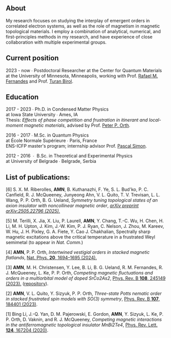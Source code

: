 ## About

My research focuses on studying the interplay of emergent orders in correlated electron systems, as well as the role of magnetism in magnetic topological materials. I employ a combination of analytical, numerical, and first-principles methods in my research, and have experience of close collaboration with multiple experimental groups.

## Current position

2023 - now &#8729; Postdoctoral Researcher at the Center for Quantum Materials at the University of Minnesota, Minneapolis, working with Prof. <a href="https://cse.umn.edu/physics/rafael-fernandes">Rafael M. Fernandes</a> and Prof. <a href="https://cse.umn.edu/cems/turan-birol">Turan Birol</a>. 

## Education

2017 - 2023 &#8729; Ph.D. in Condensed Matter Physics <br/> 
at Iowa State University &#8729; Ames, IA <br/>
Thesis: <em>Effects of phase competition and frustration in itinerant and local-moment magnetic materials</em>, advised by Prof. <a href="https://faculty.sites.iastate.edu/porth/">Peter P. Orth</a>.

2016 - 2017 &#8729; M.Sc. in Quantum Physics <br/>
at École Normale Supérieure  &#8729; Paris, France <br/>
ENS-ICFP master's program; internship advisor Prof. <a href="https://sites.google.com/site/pascalsimonphysics/"> Pascal Simon</a>.

2012 - 2016 &nbsp;&#8729;&nbsp; B.Sc. in Theoretical and Experimental Physics <br/>
at University of Belgrade  &#8729; Belgrade, Serbia 


## List of publications:

[6] S. X. M. Riberolles, <b>AMN</b>, B. Kuthanazhi, F. Ye, S. L. Bud'ko, P. C. Canfield, R. J. McQueeney, Junyeong Ahn, V. L. Quito, T. V. Trevisan, L. L. Wang, P. P. Orth, B. G. Ueland, <em>Symmetry tuning topological states of an axion insulator with noncollinear magnetic order</em>, <a href="https://arxiv-org.ezp3.lib.umn.edu/abs/2505.22796"><em>arXiv preprint arXiv:2505.22796 (2025).</em></a>

[5] M. Terilli, X. Jia, X. Liu, P. Laurell, <b>AMN</b>, Y. Chang, T.-C. Wu, H. Chen, H. Li, M. H. Upton, J. Kim, J.-W. Kim, P. J. Ryan, C. Nelson, J. Zhou, M. Kareev, W. Hu, J. H. Pixley, G. A. Fiete, Y. Cao J. Chakhalian, Spectrally sharp magnetic excitations above the critical temperature in a frustrated Weyl semimetal (to appear in <em>Nat. Comm.</em>)

[4] <b>AMN</b>, P. P. Orth, <em>Intertwined vestigial orders in stacked magnetic flatlands</em>, <a href="https://doi.org/10.1038/s41567-024-02634-6">Nat. Phys. <b>20</b>, 1694–1695 (2024).</a>

[3] <b>AMN</b>, M. H. Christensen, Y. Lee, B. Li, B. G. Ueland, R. M. Fernandes, R. J. McQueeney, L. Ke, P. P. Orth, <em>Competing magnetic fluctuations and orders in a multiorbital model of doped SrCo2As2</em>, <a href="https://journals.aps.org/prb/abstract/10.1103/PhysRevB.108.245149">Phys. Rev. B <b>108</b>, 245149 (2023).</a> (<a href="https://github.com/Orth-Research/RPA_SrCo2As2">repository</a>).

[2] <b>AMN</b>, V. L. Quito, Y. Sizyuk, P. P. Orth, <em>Three-state Potts nematic order in stacked frustrated spin models with SO(3) symmetry</em>, <a href="https://journals.aps.org/prb/abstract/10.1103/PhysRevB.107.184401">Phys. Rev. B <b>107</b>, 184401 (2023)</a>.

[1] Bing Li, J.-Q. Yan, D. M. Pajerowski, E. Gordon, <b>AMN</b>, Y. Sizyuk, L. Ke, P. P. Orth, D. Vaknin, and R. J. McQueeney, <em>Competing magnetic interactions in the antiferromagnetic topological insulator MnBi2Te4</em>, <a href="https://journals.aps.org/prl/abstract/10.1103/PhysRevLett.124.167204">Phys. Rev. Lett. <b>124</b>, 167204 (2020)</a>.

<!---
#### [1] Magnetic phase diagram of the topological insulator MnBi2Te4

[//]: <img src="images/phases_MnBi2Te4.PNG?raw=true"/>

In the experimentally-driven work, we studied the magnetic phase diagram of the model of the topological insulator MnBi2Te4 using the classical Monte Carlo simulations. Due to the competing interactions, the phase diagram of MnBi2Te4 showed the proximity to various magnetic phases, including a prediction of a skyrmion-like phase.

Bing Li, J.-Q. Yan, D. M. Pajerowski, Elijah Gordon, A.-M. Nedić, Y. Sizyuk, Liqin Ke, P. P. Orth, D. Vaknin, and R. J. McQueeney, <em>Competing magnetic interactions in the antiferromagnetic topological insulator MnBi2Te4</em>, <a href="https://journals.aps.org/prl/abstract/10.1103/PhysRevLett.124.167204">Phys. Rev. Lett. <b>124</b>, 167204 (2020)</a>.

#### [2] Three-state Potts nematic order in continuous stacked models

[//]: <img src="images/pottsZ3.png?raw=true"/>
[//]: # We extended the concept of the stabilization of the long-range nematic order from Z3 Potts universality class to continuous models on stacked lattice designs and to yet unexplored regime of materials with mixed ferro- and antiferromagnetic interactions. We studied the zero- and finite-temperature phase diagrams and the criticality of the Z3 Potts phase that emerges through a composite order parameter and explored the role of quantum and thermal fluctuations on stabilizing the Z3 Potts phase in the purely bilinear Heisenberg model.

Ana-Marija Nedić, Victor L. Quito, Yuriy Sizyuk, Peter P. Orth, <em>Three-state Potts nematic order in stacked frustrated spin models with SO(3) symmetry</em>, <a href="https://arxiv.org/abs/2210.04900">arXiv:2210.04900 (2022)</a>.

#### [3] Itinerant magnetic frustration in a multiorbital model for SrCo2As2

[//]: <img src="images/itinerant_fr.png?raw=true"/>
We revisited the intriguing magnetic behavior of SrCo2As2, which remains paramagnetic despite the observed strong magnetic fluctuations and identified the leading magnetic instabilities. We studied how different parameters can exchange the relative strengths between them. Introducing the frustration parameter as a difference between the critical Hubbard interaction strenths for different orders, we argued the lack of magnetic order in SrCo2As2 due to the itinerant magentic frustration.

#### [4] Nonlinear optical responses in van der Waals materials
Lately, are trying to unravel the origin of the observed gigantic resonant peaks in the nonlinear optical responses of the van der Waals materials from the BiTeX family (X=Cr, Br, I). We calculated tensors of nonlinear optical responses from the realistic bandstructures obtained from the first-principles, where we particularly identify the contribution from the quantum geometry quantities like metric, connection and curvature.

#### [5] Interplay of magnetism and topology in axion insulator candidate EuIn2As2 in a magnetic field

The axion insulator candidate EuIn2As2 exhibits a broken-helix magnetic ground state [S. X. M. Riberolles et al., Nature communications, <b>12</b>(1), 1-7. (2021)] that breaks inversion but respects the product of twofold-rotation and time-reversal (2’) symmetry, which is predicted to lead to exotic protected gapless surface states on select crystal faces. Motivated by the recent neutron scattering experiments that report a complex magnetic behavior in an external magnetic field, we design and study a minimal symmetry-constrained spin model that exhibits a broken-helix ground stateg and study the intriguing possibility of symmetry-protected gapless modes located at internal domain wall boundaries in the material.

--> 
